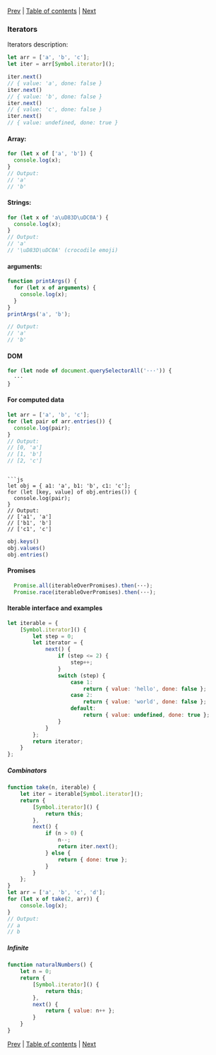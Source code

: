 [Prev](10-Symbol.md) | [Table of contents](https://github.com/gadyonysh/es2015-presentation#ecmascript-2015) | [Next](12-Promises.md)

### Iterators

Iterators description:
```js
let arr = ['a', 'b', 'c'];
let iter = arr[Symbol.iterator]();
```

```js
iter.next()
// { value: 'a', done: false }
iter.next()
// { value: 'b', done: false }
iter.next()
// { value: 'c', done: false }
iter.next()
// { value: undefined, done: true }
```

#### Array:

```js
for (let x of ['a', 'b']) {
  console.log(x);
}
// Output:
// 'a'
// 'b'
```

#### Strings:

```js
for (let x of 'a\uD83D\uDC0A') {
  console.log(x);
}
// Output:
// 'a'
// '\uD83D\uDC0A' (crocodile emoji)
```

#### arguments:

```js
function printArgs() {
  for (let x of arguments) {
    console.log(x);
  }
}
printArgs('a', 'b');

// Output:
// 'a'
// 'b'
```

#### DOM

```js
for (let node of document.querySelectorAll('···')) {
  ···
}
```

#### For computed data

```js
let arr = ['a', 'b', 'c'];
for (let pair of arr.entries()) {
  console.log(pair);
}
// Output:
// [0, 'a']
// [1, 'b']
// [2, 'c']
```

```

```js
let obj = { a1: 'a', b1: 'b', c1: 'c'];
for (let [key, value] of obj.entries()) {
  console.log(pair);
}
// Output:
// ['a1', 'a']
// ['b1', 'b']
// ['c1', 'c']
```

```js
obj.keys()
obj.values()
obj.entries()
```

#### Promises

```js
  Promise.all(iterableOverPromises).then(···);
  Promise.race(iterableOverPromises).then(···);
```

#### Iterable interface and examples

```js
let iterable = {
    [Symbol.iterator]() {
        let step = 0;
        let iterator = {
            next() {
                if (step <= 2) {
                    step++;
                }
                switch (step) {
                    case 1:
                        return { value: 'hello', done: false };
                    case 2:
                        return { value: 'world', done: false };
                    default:
                        return { value: undefined, done: true };
                }
            }
        };
        return iterator;
    }
};
```

##### Combinators

```js
function take(n, iterable) {
    let iter = iterable[Symbol.iterator]();
    return {
        [Symbol.iterator]() {
            return this;
        },
        next() {
            if (n > 0) {
                n--;
                return iter.next();
            } else {
                return { done: true };
            }
        }
    };
}
let arr = ['a', 'b', 'c', 'd'];
for (let x of take(2, arr)) {
    console.log(x);
}
// Output:
// a
// b
```

##### Infinite

```js
function naturalNumbers() {
    let n = 0;
    return {
        [Symbol.iterator]() {
            return this;
        },
        next() {
            return { value: n++ };
        }
    }
}
```
[Prev](10-Symbol.md) | [Table of contents](https://github.com/gadyonysh/es2015-presentation#ecmascript-2015) | [Next](12-Promises.md)